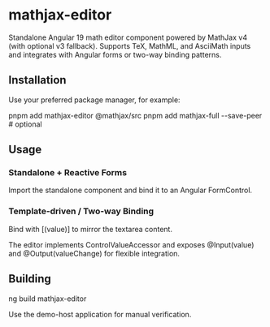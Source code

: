 # mathjax-editor

Standalone Angular 19 math editor component powered by MathJax v4 (with optional v3 fallback). Supports TeX, MathML, and AsciiMath inputs and integrates with Angular forms or two-way binding patterns.

## Installation

Use your preferred package manager, for example:

pnpm add mathjax-editor @mathjax/src
pnpm add mathjax-full --save-peer   # optional

## Usage

### Standalone + Reactive Forms

Import the standalone component and bind it to an Angular FormControl.

### Template-driven / Two-way Binding

Bind with [(value)] to mirror the textarea content.

The editor implements ControlValueAccessor and exposes @Input(value) and @Output(valueChange) for flexible integration.

## Building

ng build mathjax-editor

Use the demo-host application for manual verification.
